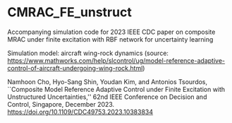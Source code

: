 # CMRAC_FE_unstruct
Accompanying simulation code for 2023 IEEE CDC paper on composite MRAC under finite excitation with RBF network for uncertainty learning

Simulation model: aircraft wing-rock dynamics
(source: https://www.mathworks.com/help/slcontrol/ug/model-reference-adaptive-control-of-aircraft-undergoing-wing-rock.html)

Namhoon Cho, Hyo-Sang Shin, Youdan Kim, and Antonios Tsourdos, ``Composite Model Reference Adaptive Control under Finite Excitation with Unstructured Uncertainties,'' 62nd IEEE Conference on Decision and Control, Singapore, December 2023.
https://doi.org/10.1109/CDC49753.2023.10383834
